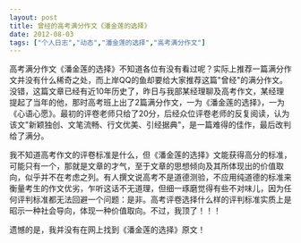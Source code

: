 ```yaml
---
layout: post
title: 曾经的高考满分作文《潘金莲的选择》		
date: 2012-08-03
tags: ["个人日志","动态","潘金莲的选择","高考满分作文"]
---
```


高考满分作文《潘金莲的选择》不知道各位有没有看过呢？实际上推荐一篇满分作文并没有什么稀奇之处，而上岸QQ的鱼却要给大家推荐这篇"曾经"的满分作文。没错，这篇文章已经有近10年历史了，昨日与我部某经理聊及高考作文，某经理提起了当年的他，那时高考班上出了2篇满分作文，一为《潘金莲的选择》，一为《心语心愿》。最初的评卷老师只给了20分，后经众位评卷老师的反复阅读，认为该文"新颖独创、文笔流畅、行文优美、引经据典"，是一篇难得的佳作，最后改判给了满分。

我不知道高考作文的评卷标准是什么，但《潘金莲的选择》文能获得高分的标准，可能只有一个，那就是文章的才气，至于文章的思想倾向及其所体现出的价值取向，似乎并不在考虑之列。有人撰文说高考不是道德测验，不应用纯道德的标准来衡量考生的作文优劣，乍听这话不无道理，但细一琢磨觉得有些不对味儿，因为任何评判标准都无法回避一个问题：是非。高考评卷选择什么样的评判标准实质上是昭示一种社会导向，体现一种价值取向。不过，我顶了！！！

遗憾的是，我并没有在网上找到《潘金莲的选择》原文！		